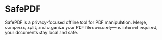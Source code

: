 # SafePDF
SafePDF is a privacy-focused offline tool for PDF manipulation. Merge, compress, split, and organize your PDF files securely—no internet required, your documents stay local and safe.
